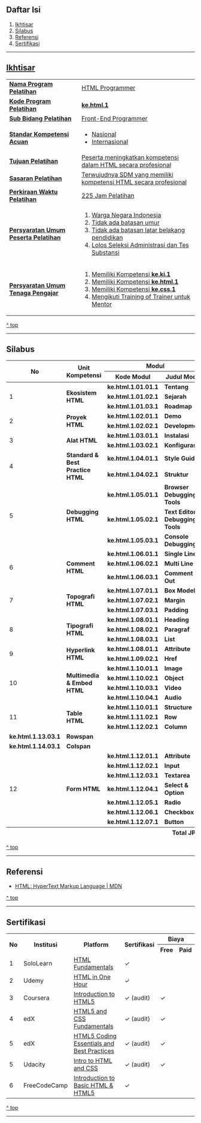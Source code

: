 <h2>Daftar Isi</h2>

<ol>
  <li><a href="#ikhtisar" title="Ikhtisar">Ikhtisar</li>
  <li><a href="#silabus" title="Silabus">Silabus</li>
  <li><a href="#referensi" title="Referensi">Referensi</li>
  <li><a href="#sertifikasi" title="Sertifikasi">Sertifikasi</li>
</ol>

<hr>

<h2 id="ikhtisar">Ikhtisar</h2>

<table>
  <tbody>
    <tr>
      <td><strong>Nama Program Pelatihan</strong></td>
      <td>HTML Programmer</td>
    </tr>
    <tr>
      <td><strong>Kode Program Pelatihan</strong></td>
      <td><strong>ke.html.1</strong></td>
    </tr>
    <tr>
      <td><strong>Sub Bidang Pelatihan</strong></td>
      <td>Front-End Programmer</td>
    </tr>
    <tr>
      <td><strong>Standar Kompetensi Acuan</strong></td>
      <td>
        <ul>
          <li>Nasional</li>
          <li>Internasional</li>
        </ul>
      </td>
    </tr>
    <tr>
      <td><strong>Tujuan Pelatihan</strong></td>
      <td>Peserta meningkatkan kompetensi dalam HTML secara profesional</td>
    </tr>
    <tr>
      <td><strong>Sasaran Pelatihan</strong></td>
      <td>Terwujudnya SDM yang memiliki kompetensi HTML secara profesional</td>
    </tr>
    <tr>
      <td><strong>Perkiraan Waktu Pelatihan</th>
      <td>225 Jam Pelatihan</td>
    </tr>
    <tr>
      <td><strong>Persyaratan Umum Peserta Pelatihan</strong></td>
      <td>
        <ol>
          <li>Warga Negara Indonesia</li>
          <li>Tidak ada batasan umur</li>
          <li>Tidak ada batasan latar belakang pendidikan</li>
          <li>Lolos Seleksi Administrasi dan Tes Substansi</li>
        </ol>
      </td>
    </tr>
    <tr>
      <td><strong>Persyaratan Umum Tenaga Pengajar</strong></td>
      <td>
        <ol>
          <li>Memiliki Kompetensi <a href="https://github.com/kollaeducation/kurikulum-ki/" title="Komputer & Internet 101"><strong>ke.ki.1</strong></a></li>
          <li>Memiliki Kompetensi <a href="https://github.com/kollaeducation/kurikulum-html/" title="HTML 101"><strong>ke.html.1</strong></a></li>
          <li>Memiliki Kompetensi <a href="https://github.com/kollaeducation/kurikulum-css/" title="CSS 101"><strong>ke.css.1</strong></a></li>
          <li>Mengikuti Training of Trainer untuk Mentor</li>
        </ol>
      </td>
    </tr>
  </tbody>
</table>

<a href="#daftar-isi" title="^ top">^ top</a>

<hr>

<h2>Silabus</h2>

<table>
  <thead>
      <tr>
          <th rowspan="2" colspan="1">No</th>
          <th rowspan="2">Unit Kompetensi</th>
          <th rowspan="1" colspan="2">Modul</th>
          <th rowspan="1" colspan="3">Perkiraan Waktu Pelatihan (JP)</th>
      </tr>
      <tr>
          <th>Kode Modul</th>
          <th>Judul Modul</th>
          <th>Pengetahuan</th>
          <th>Keterampilan</th>
          <th>Jumlah</th>
      </tr>
  </thead>
  <tbody>
      <tr>
          <td rowspan="3">1</td>
          <td rowspan="3"><strong>Ekosistem HTML</strong></td>
          <td><strong>ke.html.1.01.01.1</strong></td>
          <td><strong>Tentang</strong></td>
          <td rowspan="3">2</td>
          <td rowspan="3">0</td>
          <td rowspan="3">2</td>
      </tr>
      <tr>
          <td><strong>ke.html.1.01.02.1</strong></td>
          <td><strong>Sejarah</strong></td>
      </tr>
      <tr>
          <td><strong>ke.html.1.01.03.1</strong></td>
          <td><strong>Roadmap</strong></td>
      </tr>
      <tr>
          <td rowspan="2">2</td>
          <td rowspan="2"><strong>Proyek HTML</strong></td>
          <td><strong>ke.html.1.02.01.1</strong></td>
          <td><strong>Demo</strong></td>
          <td rowspan="2">2</td>
          <td rowspan="2">4</td>
          <td rowspan="2">6</td>
      </tr>
      <tr>
          <td><strong>ke.html.1.02.02.1</strong></td>
          <td><strong>Development</strong></td>
      </tr>
      <tr>
          <td rowspan="2">3</td>
          <td rowspan="2"><strong>Alat HTML</strong></td>
          <td><strong>ke.html.1.03.01.1</strong></td>
          <td><strong>Instalasi</strong></td>
          <td rowspan="2">2</td>
          <td rowspan="2">4</td>
          <td rowspan="2">6</td>
      </tr>
      <tr>
          <td><strong>ke.html.1.03.02.1</strong></td>
          <td><strong>Konfigurasi</strong></td>
      </tr>
      <tr>
          <td rowspan="2">4</td>
          <td rowspan="2"><strong>Standard & Best Practice HTML</strong></td>
          <td><strong>ke.html.1.04.01.1</strong></td>
          <td><strong>Style Guide</strong></td>
          <td rowspan="2">1</td>
          <td rowspan="2">1</td>
          <td rowspan="2">2</td>
      </tr>
      <tr>
          <td><strong>ke.html.1.04.02.1</strong></td>
          <td><strong>Struktur</strong></td>
      </tr>
      <tr>
        <td rowspan="3">5</td>
        <td rowspan="3"><strong>Debugging HTML</strong></td>
        <td><strong>ke.html.1.05.01.1</strong></td>
        <td><strong>Browser Debugging Tools</strong></td>
        <td rowspan="3">2</td>
        <td rowspan="3">4</td>
        <td rowspan="3">6</td>
    </tr>
    <tr>
        <td><strong>ke.html.1.05.02.1</strong></td>
        <td><strong>Text Editor Debugging Tools</strong></td>
    </tr>
    <tr>
        <td><strong>ke.html.1.05.03.1</strong></td>
        <td><strong>Console Debugging</strong></td>
    </tr>
    <tr>
          <td rowspan="3">6</td>
          <td rowspan="3"><strong>Comment HTML</strong></td>
          <td><strong>ke.html.1.06.01.1</strong></td>
          <td><strong>Single Line</strong></td>
          <td rowspan="3">1</td>
          <td rowspan="3">1</td>
          <td rowspan="3">2</td>
      </tr>
      <tr>
          <td><strong>ke.html.1.06.02.1</strong></td>
          <td><strong>Multi Line</strong></td>
      </tr>
      <tr>
          <td><strong>ke.html.1.06.03.1</strong></td>
          <td><strong>Comment Out</strong></td>
      </tr>
      <tr>
          <td rowspan="3">7</td>
          <td rowspan="3"><strong>Topografi HTML</strong></td>
          <td><strong>ke.html.1.07.01.1</strong></td>
          <td><strong>Box Model</strong></td>
          <td rowspan="3">2</td>
          <td rowspan="3">2</td>
          <td rowspan="3">4</td>
      </tr>
      <tr>
          <td><strong>ke.html.1.07.02.1</strong></td>
          <td><strong>Margin</strong></td>
      </tr>
      <tr>
          <td><strong>ke.html.1.07.03.1</strong></td>
          <td><strong>Padding</strong></td>
      </tr>
      <tr>
          <td rowspan="3">8</td>
          <td rowspan="3"><strong>Tipografi HTML</strong></td>
          <td><strong>ke.html.1.08.01.1</strong></td>
          <td><strong>Heading</strong></td>
          <td rowspan="3">4</td>
          <td rowspan="3">8</td>
          <td rowspan="3">12</td>
      </tr>
      <tr>
          <td><strong>ke.html.1.08.02.1</strong></td>
          <td><strong>Paragraf</strong></td>
      </tr>
      <tr>
          <td><strong>ke.html.1.08.03.1</strong></td>
          <td><strong>List</strong></td>
      </tr>
      <tr>
          <td rowspan="2">9</td>
          <td rowspan="2"><strong>Hyperlink HTML</strong></td>
          <td><strong>ke.html.1.08.01.1</strong></td>
          <td><strong>Attribute</strong></td>
          <td rowspan="2">4</td>
          <td rowspan="2">6</td>
          <td rowspan="2">10</td>
      </tr>
      <tr>
          <td><strong>ke.html.1.09.02.1</strong></td>
          <td><strong>Href</strong></td>
      </tr>
      <tr>
          <td rowspan="4">10</td>
          <td rowspan="4"><strong>Multimedia & Embed HTML</strong></td>
          <td><strong>ke.html.1.10.01.1</strong></td>
          <td><strong>Image</strong></td>
          <td rowspan="4">4</td>
          <td rowspan="4">8</td>
          <td rowspan="4">12</td>
      </tr>
      <tr>
          <td><strong>ke.html.1.10.02.1</strong></td>
          <td><strong>Object</strong></td>
      </tr>
      <tr>
          <td><strong>ke.html.1.10.03.1</strong></td>
          <td><strong>Video</strong></td>
      </tr>
      <tr>
          <td><strong>ke.html.1.10.04.1</strong></td>
          <td><strong>Audio</strong></td>
      </tr>
      <tr>
          <td rowspan="3">11</td>
          <td rowspan="3"><strong>Table HTML</strong></td>
          <td><strong>ke.html.1.10.01.1</strong></td>
          <td><strong>Structure</strong></td>
          <td rowspan="3">2</td>
          <td rowspan="3">6</td>
          <td rowspan="3">8</td>
      </tr>
      <tr>
          <td><strong>ke.html.1.11.02.1</strong></td>
          <td><strong>Row</strong></td>
      </tr>
      <tr>
          <td><strong>ke.html.1.12.02.1</strong></td>
          <td><strong>Column</strong></td>
      </tr>
      <tr>
          <td><strong>ke.html.1.13.03.1</strong></td>
          <td><strong>Rowspan</strong></td>
      </tr>
      <tr>
          <td><strong>ke.html.1.14.03.1</strong></td>
          <td><strong>Colspan</strong></td>
      </tr>
      <tr>
          <td rowspan="7">12</td>
          <td rowspan="7"><strong>Form HTML</strong></td>
          <td><strong>ke.html.1.12.01.1</strong></td>
          <td><strong>Attribute</strong></td>
          <td rowspan="7">2</td>
          <td rowspan="7">6</td>
          <td rowspan="7">8</td>
      </tr>
      <tr>
          <td><strong>ke.html.1.12.02.1</strong></td>
          <td><strong>Input</strong></td>
      </tr>
      <tr>
        <td><strong>ke.html.1.12.03.1</strong></td>
        <td><strong>Textarea</strong></td>
    </tr>
      <tr>
          <td><strong>ke.html.1.12.04.1</strong></td>
          <td><strong>Select & Option</strong></td>
      </tr>
      <tr>
          <td><strong>ke.html.1.12.05.1</strong></td>
          <td><strong>Radio</strong></td>
      </tr>
      <tr>
        <td><strong>ke.html.1.12.06.1</strong></td>
        <td><strong>Checkbox</strong></td>
    </tr>
    <tr>
      <td><strong>ke.html.1.12.07.1</strong></td>
      <td><strong>Button</strong></td>
  </tr>
  </tbody>
  <tfoot>
      <tr>
          <td colspan="3"></td>
          <th>Total JP</th>
          <th>28</th>
          <th>54</th>
          <th>82</th>
      </tr>
  </tfoot>
</table>

<a href="#daftar-isi" title="^ top">^ top</a>

<hr>

<h2>Referensi</h2>

<ul>
  <li><a href="https://developer.mozilla.org/en-US/docs/Web/HTML" title="HTML: HyperText Markup Language | MDN">HTML: HyperText Markup Language | MDN</a></li>
</ul>

<a href="#daftar-isi" title="^ top">^ top</a>

<hr>

<h2>Sertifikasi</h2>

<table>
  <tr>
    <tr>
    <th rowspan="2">No</th>
    <th rowspan="2">Institusi</th>
    <th rowspan="2">Platform</th>
    <th rowspan="2">Sertifikasi</th>
    <th colspan="2">Biaya</th>
  </tr>
  <tr>
    <th>Free</th>
    <th>Paid</th>
  </tr>
  <tr>
    <td>1</td>
    <td>SoloLearn</td>
    <td><a href="https://www.sololearn.com/Course/HTML/" title="HTML Fundamentals">HTML Fundamentals</a></td>
    <td>✓</td>
    <td></td>
  </tr>
  <tr>
    <td>2</td>
    <td>Udemy</td>
    <td><a href="https://www.udemy.com/course/html-in-one-hour/" title="HTML in One Hour">HTML in One Hour</a></td>
    <td>✓</td>
    <td></td>
  </tr>
  <tr>
    <td>3</td>
    <td>Coursera</td>
    <td><a href="https://www.coursera.org/learn/html" title="Introduction to HTML5">Introduction to HTML5</a></td>
    <td>✓ (audit)</td>
    <td>✓</td>
  </tr>
  <tr>
    <td>4</td>
    <td>edX</td>
    <td><a href="https://www.edx.org/course/html5-and-css-fundamentals" title="HTML5 and CSS Fundamentals">HTML5 and CSS Fundamentals</a></td>
    <td>✓ (audit)</td>
    <td>✓</td>
  </tr>
  <tr>
    <td>5</td>
    <td>edX</td>
    <td><a href="https://www.edx.org/course/html5-coding-essentials-and-best-practices" title="HTML5 Coding Essentials and Best Practices">HTML5 Coding Essentials and Best Practices</a></td>
    <td>✓ (audit)</td>
    <td>✓</td>
  </tr>
  <tr>
    <td>5</td>
    <td>Udacity</td>
    <td><a href="https://www.udacity.com/course/intro-to-html-and-css--ud001" title="Intro to HTML and CSS">Intro to HTML and CSS</a></td>
    <td>✓ (audit)</td>
    <td>✓</td>
  </tr>
  <tr>
    <td>6</td>
    <td>FreeCodeCamp</td>
    <td><a href="https://www.freecodecamp.org/learn/responsive-web-design/basic-html-and-html5/" title="Introduction to Basic HTML & HTML5">Introduction to Basic HTML & HTML5</a></td>
    <td>✓</td>
    <td></td>
  </tr>
</table>

<a href="#daftar-isi" title="^ top">^ top</a>

<hr>
